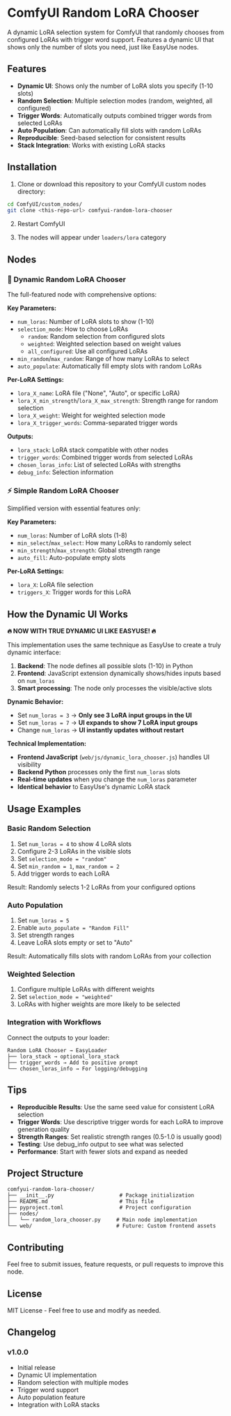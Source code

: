 # ComfyUI Random LoRA Chooser

A dynamic LoRA selection system for ComfyUI that randomly chooses from configured LoRAs with trigger word support. Features a dynamic UI that shows only the number of slots you need, just like EasyUse nodes.

## Features

- **Dynamic UI**: Shows only the number of LoRA slots you specify (1-10 slots)
- **Random Selection**: Multiple selection modes (random, weighted, all configured)
- **Trigger Words**: Automatically outputs combined trigger words from selected LoRAs
- **Auto Population**: Can automatically fill slots with random LoRAs
- **Reproducible**: Seed-based selection for consistent results
- **Stack Integration**: Works with existing LoRA stacks

## Installation

1. Clone or download this repository to your ComfyUI custom nodes directory:
```bash
cd ComfyUI/custom_nodes/
git clone <this-repo-url> comfyui-random-lora-chooser
```

2. Restart ComfyUI

3. The nodes will appear under `loaders/lora` category

## Nodes

### 🎯 Dynamic Random LoRA Chooser

The full-featured node with comprehensive options:

**Key Parameters:**
- `num_loras`: Number of LoRA slots to show (1-10)
- `selection_mode`: How to choose LoRAs
  - `random`: Random selection from configured slots
  - `weighted`: Weighted selection based on weight values
  - `all_configured`: Use all configured LoRAs
- `min_random`/`max_random`: Range of how many LoRAs to select
- `auto_populate`: Automatically fill empty slots with random LoRAs

**Per-LoRA Settings:**
- `lora_X_name`: LoRA file ("None", "Auto", or specific LoRA)
- `lora_X_min_strength`/`lora_X_max_strength`: Strength range for random selection
- `lora_X_weight`: Weight for weighted selection mode
- `lora_X_trigger_words`: Comma-separated trigger words

**Outputs:**
- `lora_stack`: LoRA stack compatible with other nodes
- `trigger_words`: Combined trigger words from selected LoRAs
- `chosen_loras_info`: List of selected LoRAs with strengths
- `debug_info`: Selection information

### ⚡ Simple Random LoRA Chooser

Simplified version with essential features only:

**Key Parameters:**
- `num_loras`: Number of LoRA slots (1-8)
- `min_select`/`max_select`: How many LoRAs to randomly select
- `min_strength`/`max_strength`: Global strength range
- `auto_fill`: Auto-populate empty slots

**Per-LoRA Settings:**
- `lora_X`: LoRA file selection
- `triggers_X`: Trigger words for this LoRA

## How the Dynamic UI Works

**🔥 NOW WITH TRUE DYNAMIC UI LIKE EASYUSE! 🔥**

This implementation uses the same technique as EasyUse to create a truly dynamic interface:

1. **Backend**: The node defines all possible slots (1-10) in Python
2. **Frontend**: JavaScript extension dynamically shows/hides inputs based on `num_loras`
3. **Smart processing**: The node only processes the visible/active slots

**Dynamic Behavior:**
- Set `num_loras = 3` → **Only see 3 LoRA input groups in the UI**
- Set `num_loras = 7` → **UI expands to show 7 LoRA input groups**
- Change `num_loras` → **UI instantly updates without restart**

**Technical Implementation:**
- **Frontend JavaScript** (`web/js/dynamic_lora_chooser.js`) handles UI visibility
- **Backend Python** processes only the first `num_loras` slots
- **Real-time updates** when you change the `num_loras` parameter
- **Identical behavior** to EasyUse's dynamic LoRA stack

## Usage Examples

### Basic Random Selection

1. Set `num_loras = 4` to show 4 LoRA slots
2. Configure 2-3 LoRAs in the visible slots
3. Set `selection_mode = "random"`
4. Set `min_random = 1`, `max_random = 2`
5. Add trigger words to each LoRA

Result: Randomly selects 1-2 LoRAs from your configured options

### Auto Population

1. Set `num_loras = 5`
2. Enable `auto_populate = "Random Fill"`
3. Set strength ranges
4. Leave LoRA slots empty or set to "Auto"

Result: Automatically fills slots with random LoRAs from your collection

### Weighted Selection

1. Configure multiple LoRAs with different weights
2. Set `selection_mode = "weighted"`
3. LoRAs with higher weights are more likely to be selected

### Integration with Workflows

Connect the outputs to your loader:

```
Random LoRA Chooser → EasyLoader
├── lora_stack → optional_lora_stack
├── trigger_words → Add to positive prompt
└── chosen_loras_info → For logging/debugging
```

## Tips

- **Reproducible Results**: Use the same seed value for consistent LoRA selection
- **Trigger Words**: Use descriptive trigger words for each LoRA to improve generation quality
- **Strength Ranges**: Set realistic strength ranges (0.5-1.0 is usually good)
- **Testing**: Use debug_info output to see what was selected
- **Performance**: Start with fewer slots and expand as needed

## Project Structure

```
comfyui-random-lora-chooser/
├── __init__.py                     # Package initialization
├── README.md                       # This file
├── pyproject.toml                  # Project configuration
├── nodes/
│   └── random_lora_chooser.py     # Main node implementation
└── web/                           # Future: Custom frontend assets
```

## Contributing

Feel free to submit issues, feature requests, or pull requests to improve this node.

## License

MIT License - Feel free to use and modify as needed.

## Changelog

### v1.0.0
- Initial release
- Dynamic UI implementation
- Random selection with multiple modes
- Trigger word support
- Auto population feature
- Integration with LoRA stacks